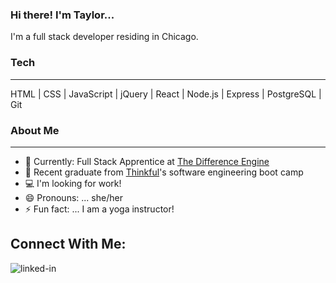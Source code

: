 ### Hi there!  I'm Taylor...

I'm a full stack developer residing in Chicago.

### Tech
------------

HTML | CSS | JavaScript | jQuery | React | Node.js | Express | PostgreSQL | Git

<!-- <img align="left" alt="react" src="https://img.shields.io/badge/react%20-%2320232a.svg?&style=for-the-badge&logo=react&logoColor=%2361DAFB" /> -->

### About Me
------------

- 🌱  Currently: Full Stack Apprentice at [The Difference Engine](https://www.thedifferenceengine.io/)
- 🔭  Recent graduate from [Thinkful](https://www.thinkful.com/)'s software engineering boot camp
- :computer: I'm looking for work!
- 😄  Pronouns: ... she/her
- ⚡  Fun fact: ... I am a yoga instructor!

## Connect With Me:
[<img align="left" alt="linked-in" src="https://img.shields.io/badge/linkedin-%230077B5.svg?&style=for-the-badge&logo=linkedin&logoColor=white" />](https://www.linkedin.com/in/taylor-keazirian/)



<!-- [![GitHub stats](https://github-readme-stats.vercel.app/api?username=t-keazirian&theme=tokyonight&?count_private=true&hide=stars)](https://github.com/t-keazirian/github-readme-stats) -->

